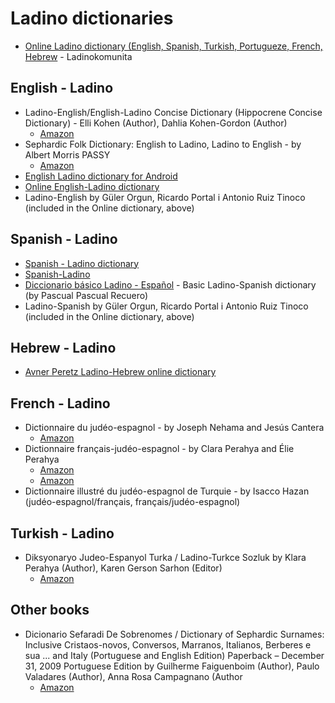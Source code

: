 # Ladino dictionaries

* [Online Ladino dictionary (English, Spanish, Turkish, Portugueze, French, Hebrew](https://diksionaryo.szabgab.com/) - Ladinokomunita

## English - Ladino

* Ladino-English/English-Ladino Concise Dictionary (Hippocrene Concise Dictionary) -  Elli Kohen (Author), Dahlia Kohen-Gordon (Author)
    * [Amazon](https://smile.amazon.com/Ladino-English-English-Ladino-Concise-Dictionary-Hippocrene/dp/0781806585/)
* Sephardic Folk Dictionary: English to Ladino, Ladino to English - by Albert Morris PASSY
    * [Amazon](https://smile.amazon.com/Sephardic-Folk-Dictionary-English-Ladino/dp/0785995935/)
* [English Ladino dictionary for Android](https://play.google.com/store/apps/details?id=ru.vddevelopment.ref.enladen&hl=en_US&gl=US)
* [Online English-Ladino dictionary](https://glosbe.com/lad/en)
* Ladino-English by Güler Orgun, Ricardo Portal i Antonio Ruiz Tinoco (included in the Online dictionary, above)

## Spanish - Ladino

* [Spanish - Ladino dictionary](https://www.soysefardi.org/2015/06/diksionaryo-de-ladino-espanyol.html)
* [Spanish-Ladino](https://orbilat.com/Languages/Spanish-Ladino/index.html)
* [Diccionario básico Ladino - Español](https://www.amazon.com/Diccionario-básico-Ladino-Español-Biblioteca-ebook/dp/B00Y8RYD72/) - Basic Ladino-Spanish dictionary (by Pascual Pascual Recuero)
* Ladino-Spanish by Güler Orgun, Ricardo Portal i Antonio Ruiz Tinoco (included in the Online dictionary, above)

## Hebrew - Ladino

* [Avner Peretz Ladino-Hebrew online dictionary](http://folkmasa.org/milon/pmilonh.htm)

## French - Ladino

* Dictionnaire du judéo-espagnol - by Joseph Nehama and Jesús Cantera
    * [Amazon](https://smile.amazon.com/Dictionnaire-du-judéo-espagnol-Joseph-Nehama/dp/2915255083/)
* Dictionnaire français-judéo-espagnol - by Clara Perahya and Élie Perahya
    * [Amazon](https://smile.amazon.com/Dictionnaire-Francais-Espagnol-Clara-Perahya/dp/0828808287/)
    * [Amazon](https://smile.amazon.com/Dictionnaire-français-judéo-espagnol-Dictionnaires-French-Perahya/dp/2911053370/)
* Dictionnaire illustré du judéo-espagnol de Turquie - by Isacco Hazan (judéo-espagnol/français, français/judéo-espagnol)

## Turkish - Ladino

* Diksyonaryo Judeo-Espanyol Turka / Ladino-Turkce Sozluk  by Klara Perahya (Author), Karen Gerson Sarhon (Editor)
    * [Amazon](https://smile.amazon.com/gp/product/994499457X)


## Other books



* Dicionario Sefaradi De Sobrenomes / Dictionary of Sephardic Surnames: Inclusive Cristaos-novos, Conversos, Marranos, Italianos, Berberes e sua ... and Italy (Portuguese and English Edition) Paperback – December 31, 2009
Portuguese Edition by Guilherme Faiguenboim (Author), Paulo Valadares (Author), Anna Rosa Campagnano (Author
    * [Amazon](https://smile.amazon.com/Dicionario-Sefaradi-Sobrenomes-Dictionary-Sephardic/dp/1886223440/)
